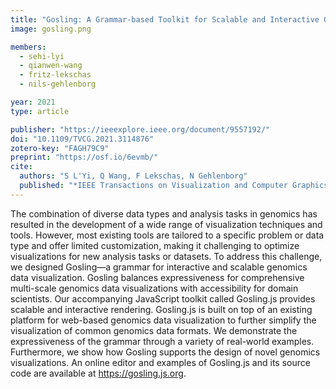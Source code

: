 ```yaml
---
title: "Gosling: A Grammar-based Toolkit for Scalable and Interactive Genomics Data Visualization"
image: gosling.png

members:
  - sehi-lyi
  - qianwen-wang
  - fritz-lekschas
  - nils-gehlenborg

year: 2021
type: article

publisher: "https://ieeexplore.ieee.org/document/9557192/"
doi: "10.1109/TVCG.2021.3114876"
zotero-key: "FAGH79C9"
preprint: "https://osf.io/6evmb/"
cite:
  authors: "S L'Yi, Q Wang, F Lekschas, N Gehlenborg"
  published: "*IEEE Transactions on Visualization and Computer Graphics* **28**(1):140-150"
---
```

The combination of diverse data types and analysis tasks in genomics has resulted in the development of a wide range of visualization techniques and tools. However, most existing tools are tailored to a specific problem or data type and offer limited customization, making it challenging to optimize visualizations for new analysis tasks or datasets. To address this challenge, we designed Gosling—a grammar for interactive and scalable genomics data visualization. Gosling balances expressiveness for comprehensive multi-scale genomics data visualizations with accessibility for domain scientists. Our accompanying JavaScript toolkit called Gosling.js provides scalable and interactive rendering. Gosling.js is built on top of an existing platform for web-based genomics data visualization to further simplify the visualization of common genomics data formats. We demonstrate the expressiveness of the grammar through a variety of real-world examples. Furthermore, we show how Gosling supports the design of novel genomics visualizations. An online editor and examples of Gosling.js and its source code are available at https://gosling.js.org.
